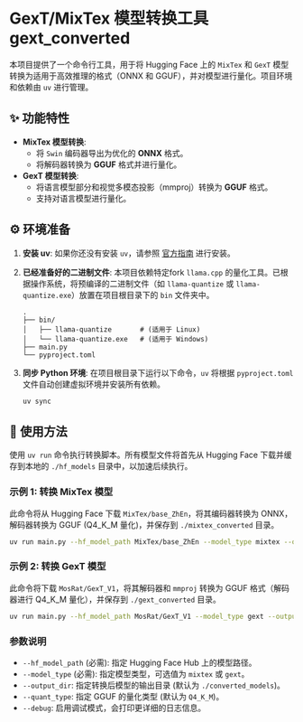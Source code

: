 
# GexT/MixTex 模型转换工具 gext_converted

本项目提供了一个命令行工具，用于将 Hugging Face 上的 `MixTex` 和 `GexT` 模型转换为适用于高效推理的格式（ONNX 和 GGUF），并对模型进行量化。项目环境和依赖由 `uv` 进行管理。

## ✨ 功能特性

-   **MixTex 模型转换**:
    -   将 `Swin` 编码器导出为优化的 **ONNX** 格式。
    -   将解码器转换为 **GGUF** 格式并进行量化。
-   **GexT 模型转换**:
    -   将语言模型部分和视觉多模态投影（mmproj）转换为 **GGUF** 格式。
    -   支持对语言模型进行量化。


## ⚙️ 环境准备

1.  **安装 uv**:
    如果你还没有安装 `uv`，请参照 [官方指南](https://github.com/astral-sh/uv) 进行安装。

2.  **已经准备好的二进制文件**:
    本项目依赖特定fork `llama.cpp` 的量化工具。已根据操作系统，将预编译的二进制文件（如 `llama-quantize` 或 `llama-quantize.exe`）放置在项目根目录下的 `bin` 文件夹中。

    ```
    .
    ├── bin/
    │   ├── llama-quantize       # (适用于 Linux)
    │   └── llama-quantize.exe   # (适用于 Windows)
    ├── main.py
    └── pyproject.toml
    ```

3.  **同步 Python 环境**:
    在项目根目录下运行以下命令，`uv` 将根据 `pyproject.toml` 文件自动创建虚拟环境并安装所有依赖。

    ```bash
    uv sync
    ```

## 🚀 使用方法

使用 `uv run` 命令执行转换脚本。所有模型文件将首先从 Hugging Face 下载并缓存到本地的 `./hf_models` 目录中，以加速后续执行。

### 示例 1: 转换 MixTex 模型

此命令将从 Hugging Face 下载 `MixTex/base_ZhEn`，将其编码器转换为 ONNX，解码器转换为 GGUF (Q4_K_M 量化)，并保存到 `./mixtex_converted` 目录。

```bash
uv run main.py --hf_model_path MixTex/base_ZhEn --model_type mixtex --output_dir ./mixtex_converted
```

### 示例 2: 转换 GexT 模型

此命令将下载 `MosRat/GexT_V1`，将其解码器和 `mmproj` 转换为 GGUF 格式（解码器进行 Q4_K_M 量化），并保存到 `./gext_converted` 目录。

```bash
uv run main.py --hf_model_path MosRat/GexT_V1 --model_type gext --output_dir ./gext_converted
```

### 参数说明

-   `--hf_model_path` (必需): 指定 Hugging Face Hub 上的模型路径。
-   `--model_type` (必需): 指定模型类型，可选值为 `mixtex` 或 `gext`。
-   `--output_dir`: 指定转换后模型的输出目录 (默认为 `./converted_models`)。
-   `--quant_type`: 指定 GGUF 的量化类型 (默认为 `Q4_K_M`)。
-   `--debug`: 启用调试模式，会打印更详细的日志信息。